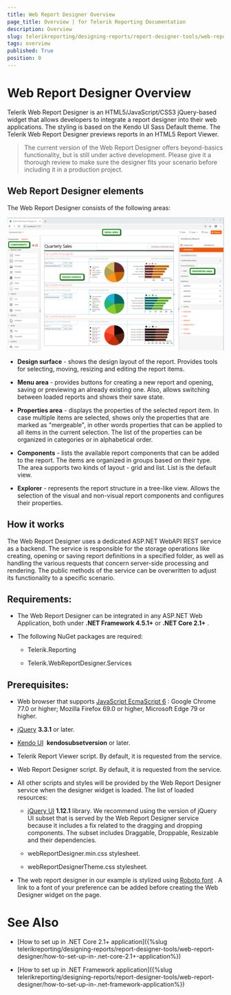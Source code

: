 ```yaml
---
title: Web Report Designer Overview
page_title: Overview | for Telerik Reporting Documentation
description: Overview
slug: telerikreporting/designing-reports/report-designer-tools/web-report-designer/overview
tags: overview
published: True
position: 0
---
```


# Web Report Designer Overview



Telerik Web Report Designer is an HTML5/JavaScript/CSS3 jQuery-based widget that allows developers         to integrate a report designer into their web applications. The styling is based on the Kendo UI Sass Default         theme. The Telerik Web Report Designer previews reports in an HTML5 Report Viewer.       

> The current version of the Web Report Designer offers beyond-basics functionality, but is still under           active development. Please give it a thorough review to make sure the designer fits your scenario            before including it in a production project.         

## Web Report Designer elements

The Web Report Designer consists of the following areas:  

  ![Web Report Designer With Dashboard Report](images/Designer/web-report-designer-dashboard.png)

* __Design surface__  - shows the design layout of the report. Provides tools for selecting, moving,               resizing and editing the report items.             

* __Menu area__  - provides buttons for creating a new report and opening, saving or previewing an               already existing one. Also, allows switching between loaded reports and shows their save state.             

* __Properties area__  - displays the properties of the selected report item. In case multiple items               are selected, shows only the properties that are marked as "mergeable", in other words properties               that can be applied to all items in the current selection. The list of the properties can be               organized in categories or in alphabetical order.             

* __Components__  - lists the available report components that can be added to the report. The items are               organized in groups based on their type. The area supports two kinds of layout - grid and list.               List is the default view.             

* __Explorer__  - represents the report structure in a tree-like view. Allows the selection of the visual               and non-visual report components and configures their properties.             

## How it works

The Web Report Designer uses a dedicated ASP.NET WebAPI REST service as a backend. The service           is responsible for the storage operations like creating, opening or saving report definitions           in a specified folder, as well as handling the various requests that concern server-side processing           and rendering. The public methods of the service can be overwritten to adjust its functionality           to a specific scenario.         

## Requirements:

* The Web Report Designer can be integrated in any ASP.NET Web Application, both               under __.NET Framework 4.5.1+__  or __.NET Core 2.1+__ .             

* The following NuGet packages are required:             

   + Telerik.Reporting                 

   + Telerik.WebReportDesigner.Services                 

## Prerequisites:

* Web browser that supports                [JavaScript EcmaScript 6](https://es6.io) : Google Chrome 77.0 or higher;               Mozilla Firefox 69.0 or higher, Microsoft Edge 79 or higher.             

*  [jQuery](http://jquery.com/download/) __3.3.1__  or later.             

*  [Kendo UI](http://www.kendoui.com/)  __kendosubsetversion__  or later.             

* Telerik Report Viewer script. By default, it is requested from the service.             

* Web Report Designer script. By default, it is requested from the service.             

* All other scripts and styles will be provided by the Web Report Designer service               when the designer widget is loaded. The list of loaded resources:             

   +  [jQuery UI](https://jqueryui.com/) __1.12.1__  library.                   We recommend using the version of jQuery UI subset that is                   served by the Web Report Designer service because it includes a fix related to                   the dragging and dropping components.                 The subset includes Draggable, Droppable, Resizable and their dependencies.                 

   + webReportDesigner.min.css stylesheet.

   + webReportDesignerTheme.css stylesheet.

* The web report designer in our example is stylized using                [Roboto font](https://fonts.google.com/specimen/Roboto) . A link to a font of your               preference can be added before creating the Web Designer widget on the page.             

# See Also

 * [How to set up in .NET Core 2.1+ application]({%slug telerikreporting/designing-reports/report-designer-tools/web-report-designer/how-to-set-up-in-.net-core-2.1+-application%})

 * [How to set up in .NET Framework application]({%slug telerikreporting/designing-reports/report-designer-tools/web-report-designer/how-to-set-up-in-.net-framework-application%})

